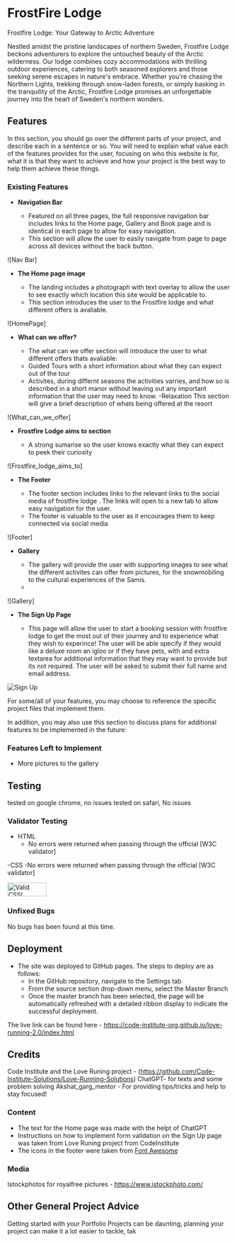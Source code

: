 # FrostFire Lodge

Frostfire Lodge: Your Gateway to Arctic Adventure

Nestled amidst the pristine landscapes of northern Sweden, Frostfire Lodge beckons adventurers to explore the untouched beauty of the Arctic wilderness. Our lodge combines cozy accommodations with thrilling outdoor experiences, catering to both seasoned explorers and those seeking serene escapes in nature's embrace. Whether you're chasing the Northern Lights, trekking through snow-laden forests, or simply basking in the tranquility of the Arctic, Frostfire Lodge promises an unforgettable journey into the heart of Sweden's northern wonders.



## Features 

In this section, you should go over the different parts of your project, and describe each in a sentence or so. You will need to explain what value each of the features provides for the user, focusing on who this website is for, what it is that they want to achieve and how your project is the best way to help them achieve these things.

### Existing Features

- __Navigation Bar__

  - Featured on all three pages, the full responsive navigation bar includes links to the Home page, Gallery and Book page and is identical in each page to allow for easy navigation.
  - This section will allow the user to easily navigate from page to page across all devices without the back button.

![Nav Bar]

- __The Home page image__

  - The landing includes a photograph with text overlay to allow the user to see exactly which location this site would be applicable to. 
  - This section introduces the user to the Frostfire lodge and what different offers is avaliable.

![HomePage]

- __What can we offer?__

  - The what can we offer section will introduce the user to what different offers thats avaliable:
  - Guided Tours
  with a short information about what they can expect out of the tour
  - Activites, 
  during differnt seasons the activities varries, and how so is described in a short manor without leaving out any important information that the user may need to know.
  -Relaxation
   This section will give a brief description of whats being offered at the resort 

![What_can_we_offer]
- __Frostfire Lodge aims to section__

  - A strong sumarise so the user knows exactly what they can expect to peek their curiosity

![Frostfire_lodge_aims_to]

- __The Footer__ 

  - The footer section includes links to the relevant links to the social media of frostfire lodge . The links will open to a new tab to allow easy navigation for the user. 
  - The footer is valuable to the user as it encourages them to keep connected via social media

![Footer]

- __Gallery__

  - The gallery will provide the user with supporting images to see what the different activites can offer from pictures, for the snowmobiling to the cultural experiences of the Samis. 
  - 

![Gallery]

- __The Sign Up Page__

  - This page will allow the user to start a booking session with frostfire lodge to get the most out of their journey and to experience what they wish to experince! 
  The user will be able specify if they would like a deluxe room an igloo or if they have pets, with and extra textarea for additional information that they may want to provide but its not required. The user will be asked to submit their full name and email address. 

![Sign Up](https://github.com/lucyrush/readme-template/blob/master/media/love_running_signup.png)

For some/all of your features, you may choose to reference the specific project files that implement them.

In addition, you may also use this section to discuss plans for additional features to be implemented in the future:

### Features Left to Implement

- More pictures to the gallery

## Testing 
tested on google chrome, no issues
tested on safari, No issues






### Validator Testing 

- HTML
  - No errors were returned when passing through the official [W3C validator]

 
-CSS
 -No errors were returned when passing through the official [W3C validator]
  <p>
    <a href="http://jigsaw.w3.org/css-validator/check/referer">
        <img style="border:0;width:88px;height:31px"
            src="http://jigsaw.w3.org/css-validator/images/vcss"
            alt="Valid CSS!" />
    </a>
</p>
    
### Unfixed Bugs
No bugs has been found at this time.



## Deployment


- The site was deployed to GitHub pages. The steps to deploy are as follows: 
  - In the GitHub repository, navigate to the Settings tab 
  - From the source section drop-down menu, select the Master Branch
  - Once the master branch has been selected, the page will be automatically refreshed with a detailed ribbon display to indicate the successful deployment. 

The live link can be found here - https://code-institute-org.github.io/love-running-2.0/index.html 


## Credits 
Code Institute and the Love Runing project - (https://github.com/Code-Institute-Solutions/Love-Running-Solutions)
ChatGPT- for texts and some problem solving
Akshat_garg_mentor - For providing tips/tricks and help to stay focused!




### Content 

- The text for the Home page was made with the helpt of ChatGPT
- Instructions on how to implement form validation on the Sign Up page was taken from Love Runing project from CodeInstitute 
- The icons in the footer were taken from [Font Awesome](https://fontawesome.com/)

### Media
Istockphotos for royalfree pictures - https://www.istockphoto.com/


## Other General Project Advice


Getting started with your Portfolio Projects can be daunting, planning your project can make it a lot easier to tackle, tak